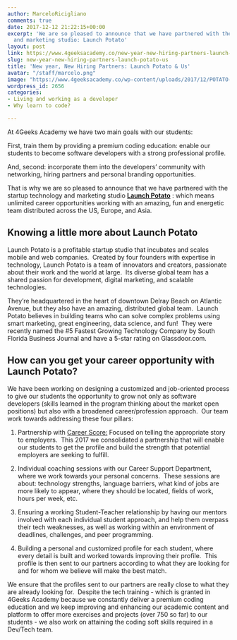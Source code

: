 ```yaml
---
author: MarceloRicigliano
comments: true
date: 2017-12-12 21:22:15+00:00
excerpt: 'We are so pleased to announce that we have partnered with the startup technology
  and marketing studio: Launch Potato'
layout: post
link: https://www.4geeksacademy.co/new-year-new-hiring-partners-launch-potato-us/
slug: new-year-new-hiring-partners-launch-potato-us
title: 'New year, New Hiring Partners: Launch Potato & Us'
avatar: "/staff/marcelo.png"
image: "https://www.4geeksacademy.co/wp-content/uploads/2017/12/POTATO-ADS-02.jpg"
wordpress_id: 2656
categories:
- Living and working as a developer
- Why learn to code?

---
```


At 4Geeks Academy we have two main goals with our students:

First, train them by providing a premium coding education: enable our students to become software developers with a strong professional profile.

And, second: incorporate them into the developers’ community with networking, hiring partners and personal branding opportunities.

That is why we are so pleased to announce that we have partnered with the startup technology and marketing studio [**Launch Potato**](https://launchpotato.com/) : which means unlimited career opportunities working with an amazing, fun and energetic team distributed across the US, Europe, and Asia.


## Knowing a little more about Launch Potato


Launch Potato is a profitable startup studio that incubates and scales mobile and web companies.  Created by four founders with expertise in technology, Launch Potato is a team of innovators and creators, passionate about their work and the world at large.  Its diverse global team has a shared passion for development, digital marketing, and scalable technologies.

They’re headquartered in the heart of downtown Delray Beach on Atlantic Avenue, but they also have an amazing, distributed global team.  Launch Potato believes in building teams who can solve complex problems using smart marketing, great engineering, data science, and fun!  They were recently named the #5 Fastest Growing Technology Company by South Florida Business Journal and have a 5-star rating on Glassdoor.com.


## How can you get your career opportunity with Launch Potato?


We have been working on designing a customized and job-oriented process to give our students the opportunity to grow not only as software developers (skills learned in the program thinking about the market open positions) but also with a broadened career/profession approach.  Our team work towards addressing these four pillars:



 	
  1. Partnership with [Career Score:](https://www.careerscore.com) Focused on telling the appropriate story to employers.  This 2017 we consolidated a partnership that will enable our students to get the profile and build the strength that potential employers are seeking to fulfill.

 	
  2. Individual coaching sessions with our Career Support Department, where we work towards your personal concerns.  These sessions are about: technology strengths, language barriers, what kind of jobs are more likely to appear, where they should be located, fields of work, hours per week, etc.

 	
  3. Ensuring a working Student-Teacher relationship by having our mentors involved with each individual student approach, and help them overpass their tech weaknesses, as well as working within an environment of deadlines, challenges, and peer programming.

 	
  4. Building a personal and customized profile for each student, where every detail is built and worked towards improving their profile.  This profile is then sent to our partners according to what they are looking for and for whom we believe will make the best match.


We ensure that the profiles sent to our partners are really close to what they are already looking for.  Despite the tech training - which is granted in 4Geeks Academy because we constantly deliver a premium coding education and we keep improving and enhancing our academic content and platform to offer more exercises and projects (over 750 so far) to our students - we also work on attaining the coding soft skills required in a Dev/Tech team.
